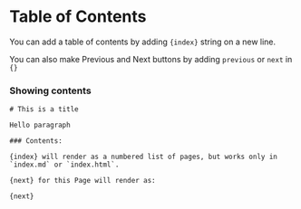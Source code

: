<!-- base_template: frappe_io/www/frappe/frappe_base.html --><!-- add-breadcrumbs -->
# Table of Contents

You can add a table of contents by adding `{index​}` string on a new line.

You can also make Previous and Next buttons by adding `previous` or `next` in `{}`

### Showing contents

    # This is a title

    Hello paragraph

    ### Contents:

    {index​} will render as a numbered list of pages, but works only in `index.md` or `index.html`.

    {next​} for this Page will render as:

    {next}
